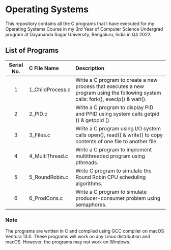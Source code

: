 # Operating Systems

This repository contains all the C programs that I have executed for my Operating Systems Course in my 3rd Year of Computer Science Undergrad program at Dayananda Sagar University, Bengaluru, India in Q4 2022.

## List of Programs

| Serial No. | C File Name | Description |
| :---: | :--- | :--- |
| 1  | 1_ChildProcess.c  | Write a C program to create a new process that executes a new program using the following system calls: fork(), execlp() & wait(). |
| 2  | 2_PID.c  | Write a C program to display PID and PPID using system calls getpid () & getppid (). |
| 3  | 3_Files.c  | Write a C program using I/O system calls open(), read() & write() to copy contents of one file to another file. |
| 4  | 4_MultiThread.c  | Write a C program to implement multithreaded program using pthreads. |
| 5  | 5_RoundRobin.c  | Write C program to simulate the Round Robin CPU scheduling algorithms. |
| 6  | 6_ProdCons.c  | Write a C program to simulate producer-consumer problem using semaphores. |

### Note

The programs are written in C and compiled using GCC compiler on macOS Ventura 13.0.
These programs will work on any Linux distribution and macOS. However, the programs may not work on Windows.
